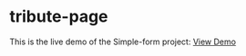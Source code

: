# tribute-page


This is the live demo of the Simple-form project: [View Demo](https://tribute-page-gh.netlify.app/)